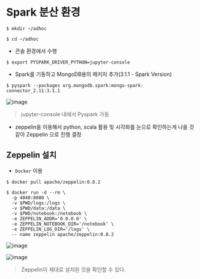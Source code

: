 # Spark 분산 환경

`$ mkdir ~/adhoc`

`$ cd ~/adhoc`

- 콘솔 환경에서 수행

`$ export PYSPARK_DRIVER_PYTHON=jupyter-console`

- Spark를 기동하고 MongoDB용의 패키지 추가(3.1.1 - Spark Version)

`$ pyspark --packages org.mongodb.spark:mongo-spark-connector_2.11:3.1.1`

![image](https://user-images.githubusercontent.com/43158502/138860835-e624a3d3-1bba-4332-a043-f4bf504a9842.png)

> jupyter-console 내에서 Pyspark 가동 

- zeppelin을 이용해서 python, scala 활용 및 시각화를 눈으로 확인하는게 나을 것 같아 Zeppelin 으로 진행 결정

## Zeppelin 설치

- `Docker` 이용

`$ docker pull apache/zeppelin:0.8.2`
```
$ docker run -d --rm \
  -p 4040:8080 \
  -v $PWD/logs:/logs \
  -v $PWD/data:/data \
  -v $PWD/notebook:/notebook \
  -e ZEPPELIN_ADDR='0.0.0.0' \
  -e ZEPPELIN_NOTEBOOK_DIR='/notebook' \
  -e ZEPPELIN_LOG_DIR='/logs' \
  -- name zeppelin apache/zeppelin:0.8.2
```

![image](https://user-images.githubusercontent.com/43158502/138888174-f551a5f6-6b91-4ce9-8060-57c17beda06d.png)

![image](https://user-images.githubusercontent.com/43158502/138888757-9a864f75-a5c9-4256-bce1-f07461d2bccf.png)
> Zeppelin이 제대로 설치된 것을 확인할 수 있다.
